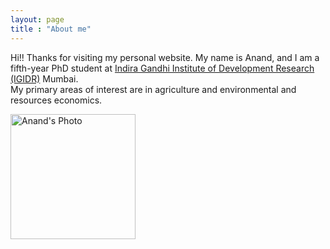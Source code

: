```yaml
---
layout: page
title : "About me"
---
```


Hi!! Thanks for visiting my personal website. My name is Anand, and I am a fifth-year PhD student at [Indira Gandhi Institute of Development Research (IGIDR)](http://www.igidr.ac.in/) Mumbai.  
My primary areas of interest are in agriculture and environmental and resources economics.

<img src="/assets/images/my-photo.jpg" alt="Anand's Photo" style="width:200px;height:auto;">
